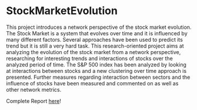 # StockMarketEvolution
This project introduces a network perspective of the stock market evolution. The Stock Market is a system that evolves over time and it is influenced by many different factors. Several approaches have been used to predict its trend but it is still a very hard task. This research-oriented project aims at analyzing the evolution of the stock market from a network perspective, researching for interesting trends and interactions of stocks over the analyzed period of time. The S&P 500 index has been analyzed by looking at interactions between stocks and a new clustering over time approach is presented. Further measures regarding interaction between sectors and the influence of stocks have been measured and commented on as well as other network metrics.

Complete Report [here](https://github.com/albertolatino/StockMarketEvolution/blob/main/Stock%20Market%20Evolution%20-%20A%20Network%20Perspective.pdf)!

